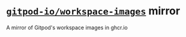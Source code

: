 # [`gitpod-io/workspace-images`](https://github.com/gitpod-io/workspace-images) mirror
A mirror of Gitpod's workspace images in ghcr.io

